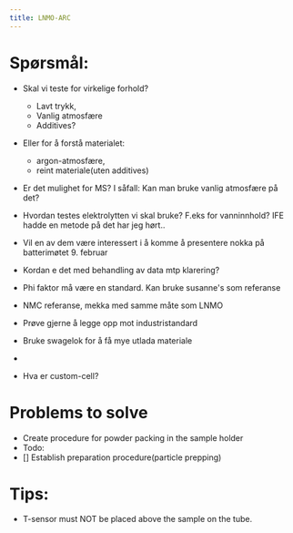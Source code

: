 ```yaml
---
title: LNMO-ARC
---
```

# Spørsmål:
- Skal vi teste for virkelige forhold? 
	- Lavt trykk, 
	- Vanlig atmosfære
	- Additives? 
- Eller for å forstå materialet:
	- argon-atmosfære, 
	- reint materiale(uten additives)
- Er det mulighet for MS? I såfall: Kan man bruke vanlig atmosfære på det?
- Hvordan testes elektrolytten vi skal bruke? F.eks for vanninnhold? IFE hadde en metode på det har jeg hørt..
- Vil en av dem være interessert i å komme å presentere nokka på batterimøtet 9. februar
- Kordan e det med behandling av data mtp klarering?


- Phi faktor må være en standard. Kan bruke susanne's som referanse
- NMC referanse, mekka med samme måte som LNMO 
- Prøve gjerne å legge opp mot industristandard
- Bruke swagelok for å få mye utlada materiale
- 


- Hva er custom-cell?



# Problems to solve
- Create procedure for powder packing in the sample holder
- Todo:
- [] Establish preparation procedure(particle prepping)

# Tips:
- T-sensor must NOT be placed above the sample on the tube.